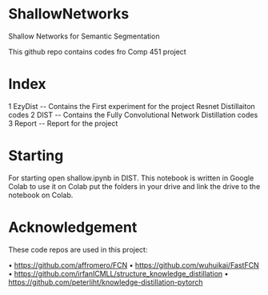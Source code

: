# ShallowNetworks
Shallow Networks for Semantic Segmentation

This github repo contains codes fro Comp 451 project

# Index

1 EzyDist -- Contains the First experiment for the project Resnet Distillaiton codes
2 DIST -- Contains the Fully Convolutional Network Distillation codes
3 Report -- Report for the project

# Starting 

For starting open shallow.ipynb in DIST. This notebook is written in Google Colab to use it 
on Colab put the folders in your drive and link the drive to the notebook on Colab.

# Acknowledgement

These code repos are used in this project:

•	https://github.com/affromero/FCN
•	https://github.com/wuhuikai/FastFCN
•	https://github.com/irfanICMLL/structure_knowledge_distillation
•	https://github.com/peterliht/knowledge-distillation-pytorch

